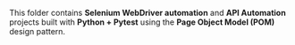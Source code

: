 
This folder contains **Selenium WebDriver automation** and **API Automation** projects built with **Python + Pytest** using the **Page Object Model (POM)** design pattern.
